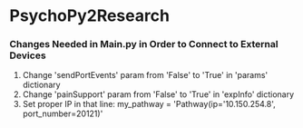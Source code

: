 # PsychoPy2Research


### Changes Needed in Main.py in Order to Connect to External Devices

1. Change 'sendPortEvents' param from 'False' to 'True' in 'params' dictionary
2. Change 'painSupport' param from 'False' to 'True' in 'expInfo' dictionary
3. Set proper IP in that line: my_pathway = 'Pathway(ip='10.150.254.8', port_number=20121)'



